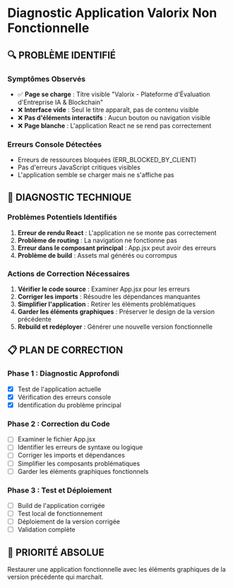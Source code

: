 # Diagnostic Application Valorix Non Fonctionnelle

## 🔍 **PROBLÈME IDENTIFIÉ**

### **Symptômes Observés**
- ✅ **Page se charge** : Titre visible "Valorix - Plateforme d'Évaluation d'Entreprise IA & Blockchain"
- ❌ **Interface vide** : Seul le titre apparaît, pas de contenu visible
- ❌ **Pas d'éléments interactifs** : Aucun bouton ou navigation visible
- ❌ **Page blanche** : L'application React ne se rend pas correctement

### **Erreurs Console Détectées**
- Erreurs de ressources bloquées (ERR_BLOCKED_BY_CLIENT)
- Pas d'erreurs JavaScript critiques visibles
- L'application semble se charger mais ne s'affiche pas

## 🎯 **DIAGNOSTIC TECHNIQUE**

### **Problèmes Potentiels Identifiés**
1. **Erreur de rendu React** : L'application ne se monte pas correctement
2. **Problème de routing** : La navigation ne fonctionne pas
3. **Erreur dans le composant principal** : App.jsx peut avoir des erreurs
4. **Problème de build** : Assets mal générés ou corrompus

### **Actions de Correction Nécessaires**
1. **Vérifier le code source** : Examiner App.jsx pour les erreurs
2. **Corriger les imports** : Résoudre les dépendances manquantes
3. **Simplifier l'application** : Retirer les éléments problématiques
4. **Garder les éléments graphiques** : Préserver le design de la version précédente
5. **Rebuild et redéployer** : Générer une nouvelle version fonctionnelle

## 📋 **PLAN DE CORRECTION**

### **Phase 1 : Diagnostic Approfondi**
- [x] Test de l'application actuelle
- [x] Vérification des erreurs console
- [x] Identification du problème principal

### **Phase 2 : Correction du Code**
- [ ] Examiner le fichier App.jsx
- [ ] Identifier les erreurs de syntaxe ou logique
- [ ] Corriger les imports et dépendances
- [ ] Simplifier les composants problématiques
- [ ] Garder les éléments graphiques fonctionnels

### **Phase 3 : Test et Déploiement**
- [ ] Build de l'application corrigée
- [ ] Test local de fonctionnement
- [ ] Déploiement de la version corrigée
- [ ] Validation complète

## 🚨 **PRIORITÉ ABSOLUE**
Restaurer une application fonctionnelle avec les éléments graphiques de la version précédente qui marchait.

